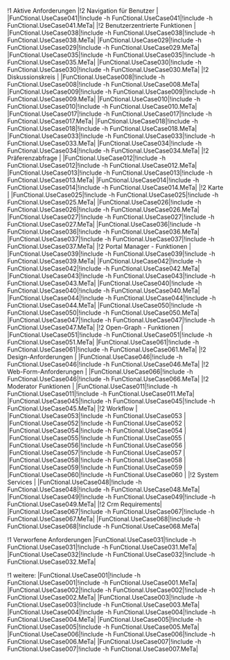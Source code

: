 !1 Aktive Anforderungen
|!2 Navigation für Benutzer                                                                    |
|FunCtional.UseCase041|!include -h FunCtional.UseCase041|!include -h FunCtional.UseCase041.MeTa|
|!2 Benutzerzentrierte Funktionen                                                              |
|FunCtional.UseCase038|!include -h FunCtional.UseCase038|!include -h FunCtional.UseCase038.MeTa|
|FunCtional.UseCase029|!include -h FunCtional.UseCase029|!include -h FunCtional.UseCase029.MeTa|
|FunCtional.UseCase035|!include -h FunCtional.UseCase035|!include -h FunCtional.UseCase035.MeTa|
|FunCtional.UseCase030|!include -h FunCtional.UseCase030|!include -h FunCtional.UseCase030.MeTa|
|!2 Diskussionskreis                                                                           |
|FunCtional.UseCase008|!include -h FunCtional.UseCase008|!include -h FunCtional.UseCase008.MeTa|
|FunCtional.UseCase009|!include -h FunCtional.UseCase009|!include -h FunCtional.UseCase009.MeTa|
|FunCtional.UseCase010|!include -h FunCtional.UseCase010|!include -h FunCtional.UseCase010.MeTa|
|FunCtional.UseCase017|!include -h FunCtional.UseCase017|!include -h FunCtional.UseCase017.MeTa|
|FunCtional.UseCase018|!include -h FunCtional.UseCase018|!include -h FunCtional.UseCase018.MeTa|
|FunCtional.UseCase033|!include -h FunCtional.UseCase033|!include -h FunCtional.UseCase033.MeTa|
|FunCtional.UseCase034|!include -h FunCtional.UseCase034|!include -h FunCtional.UseCase034.MeTa|
|!2 Präferenzabfrage                                                                           |
|FunCtional.UseCase012|!include -h FunCtional.UseCase012|!include -h FunCtional.UseCase012.MeTa|
|FunCtional.UseCase013|!include -h FunCtional.UseCase013|!include -h FunCtional.UseCase013.MeTa|
|FunCtional.UseCase014|!include -h FunCtional.UseCase014|!include -h FunCtional.UseCase014.MeTa|
|!2 Karte                                                                                      |
|FunCtional.UseCase025|!include -h FunCtional.UseCase025|!include -h FunCtional.UseCase025.MeTa|
|FunCtional.UseCase026|!include -h FunCtional.UseCase026|!include -h FunCtional.UseCase026.MeTa|
|FunCtional.UseCase027|!include -h FunCtional.UseCase027|!include -h FunCtional.UseCase027.MeTa|
|FunCtional.UseCase036|!include -h FunCtional.UseCase036|!include -h FunCtional.UseCase036.MeTa|
|FunCtional.UseCase037|!include -h FunCtional.UseCase037|!include -h FunCtional.UseCase037.MeTa|
|!2 Portal Manager - Funktionen                                                                |
|FunCtional.UseCase039|!include -h FunCtional.UseCase039|!include -h FunCtional.UseCase039.MeTa|
|FunCtional.UseCase042|!include -h FunCtional.UseCase042|!include -h FunCtional.UseCase042.MeTa|
|FunCtional.UseCase043|!include -h FunCtional.UseCase043|!include -h FunCtional.UseCase043.MeTa|
|FunCtional.UseCase040|!include -h FunCtional.UseCase040|!include -h FunCtional.UseCase040.MeTa|
|FunCtional.UseCase044|!include -h FunCtional.UseCase044|!include -h FunCtional.UseCase044.MeTa|
|FunCtional.UseCase050|!include -h FunCtional.UseCase050|!include -h FunCtional.UseCase050.MeTa|
|FunCtional.UseCase047|!include -h FunCtional.UseCase047|!include -h FunCtional.UseCase047.MeTa|
|!2 Open-Graph - Funktionen                                                                    |
|FunCtional.UseCase051|!include -h FunCtional.UseCase051|!include -h FunCtional.UseCase051.MeTa|
|FunCtional.UseCase061|!include -h FunCtional.UseCase061|!include -h FunCtional.UseCase061.MeTa|
|!2 Design-Anforderungen                                                                       |
|FunCtional.UseCase046|!include -h FunCtional.UseCase046|!include -h FunCtional.UseCase046.MeTa|
|!2 Web-Form-Anforderungen                                                                     |
|FunCtional.UseCase066|!include -h FunCtional.UseCase046|!include -h FunCtional.UseCase066.MeTa|
|!2 Moderator Funktionen                                                                       |
|FunCtional.UseCase011|!include -h FunCtional.UseCase011|!include -h FunCtional.UseCase011.MeTa|
|FunCtional.UseCase045|!include -h FunCtional.UseCase045|!include -h FunCtional.UseCase045.MeTa|
|!2 Workflow                                                                                   |
|FunCtional.UseCase053|!include -h FunCtional.UseCase053                                       |
|FunCtional.UseCase052|!include -h FunCtional.UseCase052                                       |
|FunCtional.UseCase054|!include -h FunCtional.UseCase054                                       |
|FunCtional.UseCase055|!include -h FunCtional.UseCase055                                       |
|FunCtional.UseCase056|!include -h FunCtional.UseCase056                                       |
|FunCtional.UseCase057|!include -h FunCtional.UseCase057                                       |
|FunCtional.UseCase058|!include -h FunCtional.UseCase058                                       |
|FunCtional.UseCase059|!include -h FunCtional.UseCase059                                       |
|FunCtional.UseCase060|!include -h FunCtional.UseCase060                                       |
|!2 System Services                                                                            |
|FunCtional.UseCase048|!include -h FunCtional.UseCase048|!include -h FunCtional.UseCase048.MeTa|
|FunCtional.UseCase049|!include -h FunCtional.UseCase049|!include -h FunCtional.UseCase049.MeTa|
|!2 Crm Requirements|
|FunCtional.UseCase067|!include -h FunCtional.UseCase067|!include -h FunCtional.UseCase067.MeTa|
|FunCtional.UseCase068|!include -h FunCtional.UseCase068|!include -h FunCtional.UseCase068.MeTa|

!1 Verworfene Anforderungen
|FunCtional.UseCase031|!include -h FunCtional.UseCase031|!include -h FunCtional.UseCase031.MeTa|
|FunCtional.UseCase032|!include -h FunCtional.UseCase032|!include -h FunCtional.UseCase032.MeTa|

!1 weitere:
|FunCtional.UseCase001|!include -h FunCtional.UseCase001|!include -h FunCtional.UseCase001.MeTa|
|FunCtional.UseCase002|!include -h FunCtional.UseCase002|!include -h FunCtional.UseCase002.MeTa|
|FunCtional.UseCase003|!include -h FunCtional.UseCase003|!include -h FunCtional.UseCase003.MeTa|
|FunCtional.UseCase004|!include -h FunCtional.UseCase004|!include -h FunCtional.UseCase004.MeTa|
|FunCtional.UseCase005|!include -h FunCtional.UseCase005|!include -h FunCtional.UseCase005.MeTa|
|FunCtional.UseCase006|!include -h FunCtional.UseCase006|!include -h FunCtional.UseCase006.MeTa|
|FunCtional.UseCase007|!include -h FunCtional.UseCase007|!include -h FunCtional.UseCase007.MeTa|
